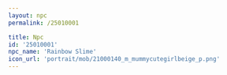 ```yaml
---
layout: npc
permalink: /25010001

title: Npc
id: '25010001'
npc_name: 'Rainbow Slime'
icon_url: 'portrait/mob/21000140_m_mummycutegirlbeige_p.png'
---
```

